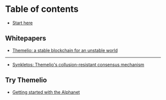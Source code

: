 # Table of contents

* [Start here](README.md)

## Whitepapers

* [Themelio: a stable blockchain for an unstable world](whitepapers/themelio-a-stable-blockchain-for-an-unstable-world.md)

---

* [Synkletos: Themelio's collusion-resistant consensus mechanism](synkletos-themelios-collusion-resistant-consensus-mechanism.md)

## Try Themelio

* [Getting started with the Alphanet](try-themelio/getting-started-with-the-alphanet.md)

